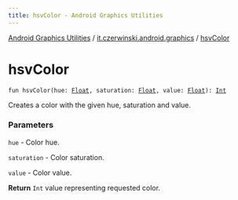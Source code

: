 ```yaml
---
title: hsvColor - Android Graphics Utilities
---
```


[Android Graphics Utilities](../index.html) / [it.czerwinski.android.graphics](index.html) / [hsvColor](./hsv-color.html)

# hsvColor

`fun hsvColor(hue: `[`Float`](https://kotlinlang.org/api/latest/jvm/stdlib/kotlin/-float/index.html)`, saturation: `[`Float`](https://kotlinlang.org/api/latest/jvm/stdlib/kotlin/-float/index.html)`, value: `[`Float`](https://kotlinlang.org/api/latest/jvm/stdlib/kotlin/-float/index.html)`): `[`Int`](https://kotlinlang.org/api/latest/jvm/stdlib/kotlin/-int/index.html)

Creates a color with the given hue, saturation and value.

### Parameters

`hue` - Color hue.

`saturation` - Color saturation.

`value` - Color value.

**Return**
`Int` value representing requested color.

